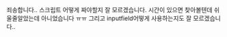 죄송합니다..  스크립트 어떻게 짜야할지 잘 모르겠습니다. 시간이 있으면 찾아볼텐데 쉬울줄알았는데 아니었습니다 ㅠㅠ
그리고 inputfield어떻게 사용하는지도 잘 모르겠습니다..
